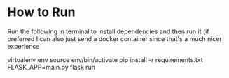 

# How to Run

Run the following in terminal to install dependencies and then run it (if preferred I can also just send a docker container since that's a much nicer experience

virtualenv env
source env/bin/activate
pip install -r requirements.txt
FLASK_APP=main.py flask run

